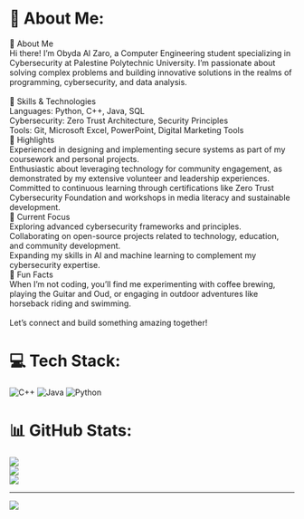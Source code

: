 # 💫 About Me:
👋 About Me<br>Hi there! I’m Obyda Al Zaro, a Computer Engineering student specializing in Cybersecurity at Palestine Polytechnic University. I’m passionate about solving complex problems and building innovative solutions in the realms of programming, cybersecurity, and data analysis.<br><br>🔧 Skills & Technologies<br>Languages: Python, C++, Java, SQL<br>Cybersecurity: Zero Trust Architecture, Security Principles<br>Tools: Git, Microsoft Excel, PowerPoint, Digital Marketing Tools<br>🌟 Highlights<br>Experienced in designing and implementing secure systems as part of my coursework and personal projects.<br>Enthusiastic about leveraging technology for community engagement, as demonstrated by my extensive volunteer and leadership experiences.<br>Committed to continuous learning through certifications like Zero Trust Cybersecurity Foundation and workshops in media literacy and sustainable development.<br>🎯 Current Focus<br>Exploring advanced cybersecurity frameworks and principles.<br>Collaborating on open-source projects related to technology, education, and community development.<br>Expanding my skills in AI and machine learning to complement my cybersecurity expertise.<br>🌱 Fun Facts<br>When I’m not coding, you’ll find me experimenting with coffee brewing, playing the Guitar and Oud, or engaging in outdoor adventures like horseback riding and swimming.<br><br>Let’s connect and build something amazing together!


# 💻 Tech Stack:
![C++](https://img.shields.io/badge/c++-%2300599C.svg?style=for-the-badge&logo=c%2B%2B&logoColor=white) ![Java](https://img.shields.io/badge/java-%23ED8B00.svg?style=for-the-badge&logo=openjdk&logoColor=white) ![Python](https://img.shields.io/badge/python-3670A0?style=for-the-badge&logo=python&logoColor=ffdd54)
# 📊 GitHub Stats:
![](https://github-readme-stats.vercel.app/api?username=obyda18&theme=tokyonight&hide_border=false&include_all_commits=true&count_private=true)<br/>
![](https://github-readme-streak-stats.herokuapp.com/?user=obyda18&theme=tokyonight&hide_border=false)<br/>
![](https://github-readme-stats.vercel.app/api/top-langs/?username=obyda18&theme=tokyonight&hide_border=false&include_all_commits=true&count_private=true&layout=compact)

---
[![](https://visitcount.itsvg.in/api?id=obyda18&icon=0&color=0)](https://visitcount.itsvg.in)

<!-- Proudly created with GPRM ( https://gprm.itsvg.in ) -->
